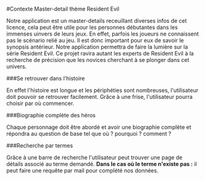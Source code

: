 ﻿#Contexte Master-detail thème Resident Evil

Notre application est un master-details receuillant diverses infos de cet licence, cela peut être utile pour les personnes débutantes dans les immenses uinvers de leurs jeux.
En effet, parfois les joueurs ne connaissent pas le scénario relié au jeu.
Il est donc important pour eux de savoir le synopsis antérieur.
Notre application permettra de faire la lumière sur la série Resident Evil.
Ce projet ravira autant les experts de Resident Evil à la recherche de précision que les novices cherchant à se plonger dans cet univers.

###Se retrouver dans l'histoire

En effet l'histoire est longue et les périphéties sont nombreuses, l'utilisateur doit pouvoir se retrouver facilement.
Grâce à une frise, l'utilisateur pourra choisir par où commencer.

###Biographie complète des héros

Chaque personnage doit être abordé et avoir une biographie complète et répondra au question de base tel que où ? pourquoi ? comment ?

###Recherche par termes

Grâce à une barre de recherche l'utilisateur peut trouver une page de détails associé au terme demandé.
**Dans le cas où le terme n'existe pas :** il peut faire une requête par mail pour complété nos données.